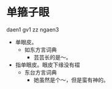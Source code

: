# 单箍子眼
daen1 gv1 zz ngaen3
+ 单眼皮。
  * 如东方言词典
    - 芸芸长的是～。
+ 指单眼皮。眼皮下缘没有褶
  * 东台方言词典
    - 她虽然是个～，但是蛮有神的。
